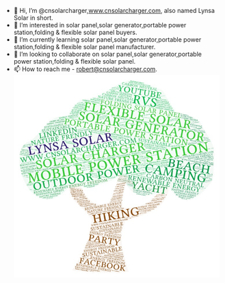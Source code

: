 - 👋 Hi, I’m @cnsolarcharger,www.cnsolarcharger.com, also named Lynsa Solar in short.
- 👀 I’m interested in solar panel,solar generator,portable power station,folding & flexible solar panel buyers.
- 🌱 I’m currently learning solar panel,solar generator,portable power station,folding & flexible solar panel manufacturer.
- 💞️ I’m looking to collaborate on solar panel,solar generator,portable power station,folding & flexible solar panel.
- 📫 How to reach me - robert@cnsolarcharger.com.
![image](https://github.com/cnsolarcharger/cnsolarcharger/blob/main/Lynsa%20Solar%20in%20words.jpeg)
<!---
cnsolarcharger/cnsolarcharger is a ✨ special ✨ repository because its `README.md` (this file) appears on your GitHub profile.
You can click the Preview link to take a look at your changes.
--->
